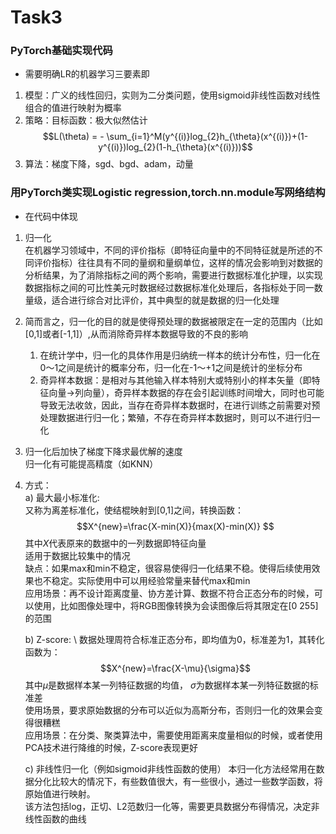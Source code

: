 # Task3

### PyTorch基础实现代码
* 需要明确LR的机器学习三要素即 
1. 模型：广义的线性回归，实则为二分类问题，使用sigmoid非线性函数对线性组合的值进行映射为概率
2. 策略：目标函数：极大似然估计 
$$L(\theta) = - \sum_{i=1}^M(y^{(i)}log_{2}h_{\theta}(x^{(i)})+(1-y^{(i)})log_{2}(1-h_{\theta}(x^{(i)}))$$
3. 算法：梯度下降，sgd、bgd、adam，动量

### 用PyTorch类实现Logistic regression,torch.nn.module写网络结构
* 在代码中体现
1. 归一化 \
在机器学习领域中，不同的评价指标（即特征向量中的不同特征就是所述的不同评价指标）往往具有不同的量纲和量纲单位，这样的情况会影响到对数据的分析结果，为了消除指标之间的两个影响，需要进行数据标准化护理，以实现数据指标之间的可比性美元时数据经过数据标准化处理后，各指标处于同一数量级，适合进行综合对比评价，其中典型的就是数据的归一化处理

2. 简而言之，归一化的目的就是使得预处理的数据被限定在一定的范围内（比如[0,1]或者[-1,1]）,从而消除奇异样本数据导致的不良的影响
    1) 在统计学中，归一化的具体作用是归纳统一样本的统计分布性，归一化在0～1之间是统计的概率分布，归一化在-1～+1之间是统计的坐标分布
    2) 奇异样本数据：是相对与其他输入样本特别大或特别小的样本矢量（即特征向量->列向量），奇异样本数据的存在会引起训练时间增大，同时也可能导致无法收敛，因此，当存在奇异样本数据时，在进行训练之前需要对预处理数据进行归一化；繁殖，不存在奇异样本数据时，则可以不进行归一化
3. 归一化后加快了梯度下降求最优解的速度\
   归一化有可能提高精度（如KNN）

4. 方式：\
    a) 最大最小标准化: \
    又称为离差标准化，使结棍映射到[0,1]之间，转换函数：
    $$X^{new}=\frac{X-min(X)}{max(X)-min(X)} $$
    其中$X$代表原来的数据中的一列数据即特征向量 \
    适用于数据比较集中的情况 \
    缺点：如果max和min不稳定，很容易使得归一化结果不稳。使得后续使用效果也不稳定。实际使用中可以用经验常量来替代max和min \
    应用场景：再不设计距离度量、协方差计算、数据不符合正态分布的时候，可以使用，比如图像处理中，将RGB图像转换为会读图像后将其限定在[0 255]的范围

    b) Z-score: \ 
    数据处理周符合标准正态分布，即均值为0，标准差为1，其转化函数为：
    $$X^{new}=\frac{X-\mu}{\sigma}$$ 
    其中$\mu$是数据样本某一列特征数据的均值， $\sigma$为数据样本某一列特征数据的标准差 \
    使用场景，要求原始数据的分布可以近似为高斯分布，否则归一化的效果会变得很糟糕 \
    应用场景：在分类、聚类算法中，需要使用距离来度量相似的时候，或者使用PCA技术进行降维的时候，Z-score表现更好


    c) 非线性归一化（例如sigmoid非线性函数的使用）
    本归一化方法经常用在数据分化比较大的情况下，有些数值很大，有一些很小，通过一些数学函数，将原始值进行映射。\
    该方法包括log，正切、L2范数归一化等，需要更具数据分布得情况，决定非线性函数的曲线